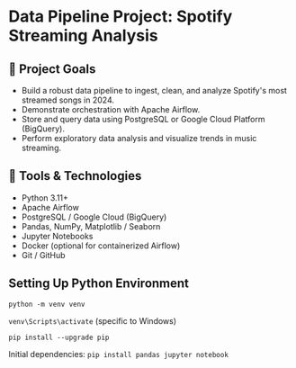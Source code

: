 # Data Pipeline Project: Spotify Streaming Analysis

## 🎯 Project Goals
- Build a robust data pipeline to ingest, clean, and analyze Spotify's most streamed songs in 2024.
- Demonstrate orchestration with Apache Airflow.
- Store and query data using PostgreSQL or Google Cloud Platform (BigQuery).
- Perform exploratory data analysis and visualize trends in music streaming.

## 🔧 Tools & Technologies
- Python 3.11+
- Apache Airflow
- PostgreSQL / Google Cloud (BigQuery)
- Pandas, NumPy, Matplotlib / Seaborn
- Jupyter Notebooks
- Docker (optional for containerized Airflow)
- Git / GitHub

## Setting Up Python Environment
`python -m venv venv`

`venv\Scripts\activate` (specific to Windows)

`pip install --upgrade pip`

Initial dependencies: `pip install pandas jupyter notebook`
